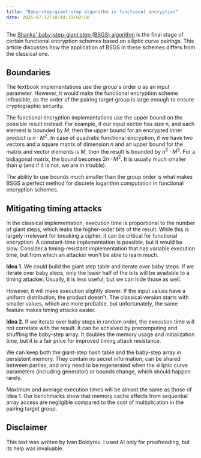 ```yaml
---
title: "Baby-step-giant-step algorithm in functional encryption"
date: 2025-07-12T18:44:31+02:00
---
```


The [Shanks' baby-step-giant step (BSGS)
algorithm](https://en.wikipedia.org/wiki/Baby-step_giant-step) is the final
stage of certain functional encryption schemes based on elliptic curve pairings.
This article discusses how the application of BSGS in these schemes differs from the
classical one.

## Boundaries

The textbook implementations use the group's order $q$ as an input parameter.
However, it would make the functional encryption scheme infeasible, as the order of
the pairing target group is large enough to ensure cryptographic security.

The functional encryption implementations use the upper bound on the possible result
instead. For example, if our input vector has size $n$, and each element is
bounded by $M$, then the upper bound for an encrypted inner product is $n\cdot
M^2$. In case of quadratic functional encryption, if we have two vectors and a
square matrix of dimension $n$ and an upper bound for the matrix and vector
elements is $M$, then the result is bounded by $n^2\cdot M^3$. For a bidiagonal
matrix, the bound becomes $2n\cdot M^2$. It is usually much smaller than $q$
(and if it is not, we are in trouble).

The ability to use bounds much smaller than the group order is what makes BSGS a
perfect method for discrete logarithm computation in functional encryption
schemes.

## Mitigating timing attacks

In the classical implementation, execution time is proportional to the number of
giant steps, which leaks the higher-order bits of the result. While this is
largely irrelevant for breaking a cipher, it can be critical for functional
encryption. A constant-time implementation is possible, but it would be slow.
Consider a timing-resistant implementation that has variable execution time, but
from which an attacker won't be able to learn much.

**Idea 1.** We could build the giant step table and iterate over baby steps. If
we iterate over baby steps, only the lower half of the bits will be available to
a timing attacker. Usually, it is less useful, but we can hide those as well.

However, it will make execution slightly slower. If the input values have a
uniform distribution, the product doesn't. The classical version starts with
smaller values, which are more probable, but unfortunately, the same feature
makes timing attacks easier.

**Idea 2.** If we iterate over baby steps in random order, the execution time
will not correlate with the result. It can be achieved by precomputing and
shuffling the baby-step array. It doubles the memory usage and initialization
time, but it is a fair price for improved timing attack resistance.

We can keep both the giant-step hash table and the baby-step array in persistent
memory. They contain no secret information, can be shared between parties, and
only need to be regenerated when the elliptic curve parameters (including generator)
or bounds change, which should happen rarely.

Maximum and average execution times will be almost the same as those of Idea 1.
Our benchmarks show that memory cache effects from sequential array access are
negligible compared to the cost of multiplication in the pairing target group.

## Disclaimer

This text was written by Ivan Boldyrev. I used AI only for proofreading, but its
help was invaluable.
